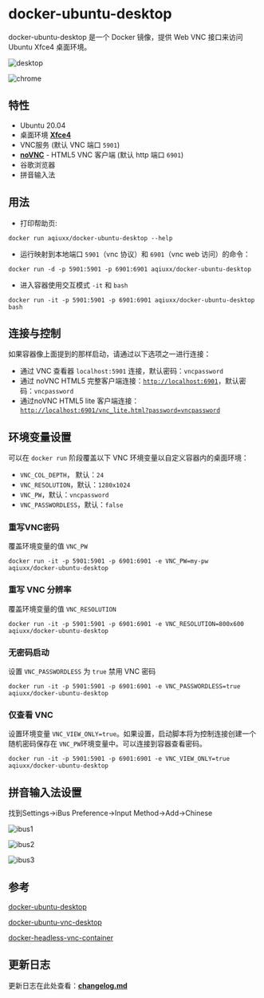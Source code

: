 # docker-ubuntu-desktop

docker-ubuntu-desktop 是一个 Docker 镜像，提供 Web VNC 接口来访问 Ubuntu Xfce4 桌面环境。

![desktop](./img/desktop.jpg)

![chrome](./img/chrome.jpg)

## 特性

- Ubuntu 20.04
- 桌面环境 [**Xfce4**](http://www.xfce.org)
- VNC服务 (默认 VNC 端口 `5901`)
- [**noVNC**](https://github.com/novnc/noVNC) - HTML5 VNC 客户端 (默认 http 端口 `6901`)
- 谷歌浏览器
- 拼音输入法

## 用法

- 打印帮助页:

```
docker run aqiuxx/docker-ubuntu-desktop --help
```

- 运行映射到本地端口 `5901`（vnc 协议）和 `6901`（vnc web 访问）的命令：

```
docker run -d -p 5901:5901 -p 6901:6901 aqiuxx/docker-ubuntu-desktop
```

- 进入容器使用交互模式 `-it` 和 `bash`

```
docker run -it -p 5901:5901 -p 6901:6901 aqiuxx/docker-ubuntu-desktop bash
```

## 连接与控制

如果容器像上面提到的那样启动，请通过以下选项之一进行连接：

- 通过 VNC 查看器 `localhost:5901` 连接，默认密码：`vncpassword`
- 通过 noVNC HTML5 完整客户端连接：[`http://localhost:6901`](http://localhost:6901)，默认密码：`vncpassword`
- 通过noVNC HTML5 lite 客户端连接：[`http://localhost:6901/vnc_lite.html?password=vncpassword`](http://localhost:6901/vnc_lite.html?password=vncpassword)

## 环境变量设置

可以在 `docker run` 阶段覆盖以下 VNC 环境变量以自定义容器内的桌面环境：

- `VNC_COL_DEPTH`， 默认：`24`
- `VNC_RESOLUTION`，默认：`1280x1024`
- `VNC_PW`，默认：`vncpassword`
- `VNC_PASSWORDLESS`，默认：`false`

### 重写VNC密码

覆盖环境变量的值 `VNC_PW`

```
docker run -it -p 5901:5901 -p 6901:6901 -e VNC_PW=my-pw aqiuxx/docker-ubuntu-desktop
```

### 重写 VNC 分辨率

覆盖环境变量的值 `VNC_RESOLUTION`

```
docker run -it -p 5901:5901 -p 6901:6901 -e VNC_RESOLUTION=800x600 aqiuxx/docker-ubuntu-desktop
```

### 无密码启动

设置 `VNC_PASSWORDLESS` 为 `true` 禁用 VNC 密码

```
docker run -it -p 5901:5901 -p 6901:6901 -e VNC_PASSWORDLESS=true aqiuxx/docker-ubuntu-desktop
```

### 仅查看 VNC

设置环境变量 `VNC_VIEW_ONLY=true`。如果设置，启动脚本将为控制连接创建一个随机密码保存在 `VNC_PW`环境变量中。可以连接到容器查看密码。
```
docker run -it -p 5901:5901 -p 6901:6901 -e VNC_VIEW_ONLY=true aqiuxx/docker-ubuntu-desktop
```

## 拼音输入法设置

找到Settings->iBus Preference->Input Method->Add->Chinese

![ibus1](./img/ibus1.jpg)

![ibus2](./img/ibus2.jpg)

![ibus3](./img/ibus3.jpg)

## 参考

[docker-ubuntu-desktop](https://github.com/gotoeasy/docker-ubuntu-desktop)

[docker-ubuntu-vnc-desktop](https://github.com/fcwu/docker-ubuntu-vnc-desktop)

[docker-headless-vnc-container](https://github.com/ConSol/docker-headless-vnc-container)

## 更新日志

更新日志在此处查看：[**changelog.md**](./changelog.md)
